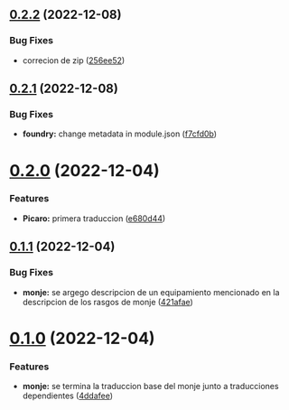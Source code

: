 ## [0.2.2](https://github.com/allnnde/pf2e-esp-translation/compare/v0.2.1...v0.2.2) (2022-12-08)


### Bug Fixes

* correcion de zip ([256ee52](https://github.com/allnnde/pf2e-esp-translation/commit/256ee5270efa0f030a0e23f5d5d8ba172fcc3be0))



## [0.2.1](https://github.com/allnnde/pf2e-esp-translation/compare/v0.2.0...v0.2.1) (2022-12-08)


### Bug Fixes

* **foundry:** change metadata in module.json ([f7cfd0b](https://github.com/allnnde/pf2e-esp-translation/commit/f7cfd0bf459936ad28a751d037692fbec1f4e83b))



# [0.2.0](https://github.com/allnnde/pf2e-esp-translation/compare/v0.1.1...v0.2.0) (2022-12-04)


### Features

* **Picaro:** primera traduccion ([e680d44](https://github.com/allnnde/pf2e-esp-translation/commit/e680d44202a9ce8d0d5a685c13fda1e05caeefaa))



## [0.1.1](https://github.com/allnnde/pf2e-esp-translation/compare/v0.1.0...v0.1.1) (2022-12-04)


### Bug Fixes

* **monje:** se argego descripcion de un equipamiento mencionado en la descripcion de los rasgos de monje ([421afae](https://github.com/allnnde/pf2e-esp-translation/commit/421afaecd87125664ac645aecd16b9b0aea0f6b1))



# [0.1.0](https://github.com/allnnde/pf2e-esp-translation/compare/v0.0.7...v0.1.0) (2022-12-04)


### Features

* **monje:** se termina la traduccion base del monje junto a traducciones dependientes ([4ddafee](https://github.com/allnnde/pf2e-esp-translation/commit/4ddafee1a9d4ad6ed3d7b050d10c50ce7834dca8))



